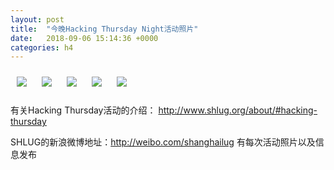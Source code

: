 ```yaml
---
layout: post
title:  "今晚Hacking Thursday Night活动照片"
date:   2018-09-06 15:14:36 +0000
categories: h4
---
```


[<img style='margin:10px;' src='/res2018/i906.h4/i906_1937_5200+08.1920p.jpg'>](/res2018/i906.h4/i906_1937_5200+08.JPG)
[<img style='margin:10px;' src='/res2018/i906.h4/i906_1938_2900+08.1920p.jpg'>](/res2018/i906.h4/i906_1938_2900+08.JPG)
[<img style='margin:10px;' src='/res2018/i906.h4/i906_2011_2100+08.1920p.jpg'>](/res2018/i906.h4/i906_2011_2100+08.JPG)
[<img style='margin:10px;' src='/res2018/i906.h4/i906_2124_1200+08.1920p.jpg'>](/res2018/i906.h4/i906_2124_1200+08.JPG)
[<img style='margin:10px;' src='/res2018/i906.h4/i906_2137_3800+08.1920p.jpg'>](/res2018/i906.h4/i906_2137_3800+08.JPG)

有关Hacking Thursday活动的介绍：
http://www.shlug.org/about/#hacking-thursday

SHLUG的新浪微博地址：http://weibo.com/shanghailug 有每次活动照片以及信息发布


